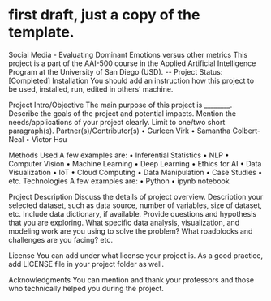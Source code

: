 # first draft, just a copy of the template.

Social Media - Evaluating Dominant Emotions versus other metrics
This project is a part of the AAI-500 course in the Applied Artificial Intelligence Program at the
University of San Diego (USD).
-- Project Status: [Completed]
Installation
You should add an instruction how this project to be used, installed, run, edited in others’
machine.

Project Intro/Objective
The main purpose of this project is ________. Describe the goals of the project and potential
impacts. Mention the needs/applications of your project clearly. Limit to one/two short
paragraph(s).
Partner(s)/Contributor(s)
• Gurleen Virk
• Samantha Colbert-Neal
• Victor Hsu

Methods Used
A few examples are:
• Inferential Statistics
• NLP
• Computer Vision
• Machine Learning
• Deep Learning
• Ethics for AI
• Data Visualization
• IoT
• Cloud Computing
• Data Manipulation
• Case Studies
• etc.
Technologies
A few examples are:
• Python
• ipynb notebook

Project Description
Discuss the details of project overview. Description your selected dataset, such as data source,
number of variables, size of dataset, etc. Include data dictionary, if available. Provide questions
and hypothesis that you are exploring. What specific data analysis, visualization, and modeling
work are you using to solve the problem? What roadblocks and challenges are you facing? etc.

License
You can add under what license your project is. As a good practice, add LICENSE file in your
project folder as well.

Acknowledgments
You can mention and thank your professors and those who technically helped you during the
project.
